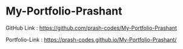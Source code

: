 # My-Portfolio-Prashant
GitHub Link : https://github.com/prash-codes/My-Portfolio-Prashant

Portfolio-Link : https://prash-codes.github.io/My-Portfolio-Prashant/
